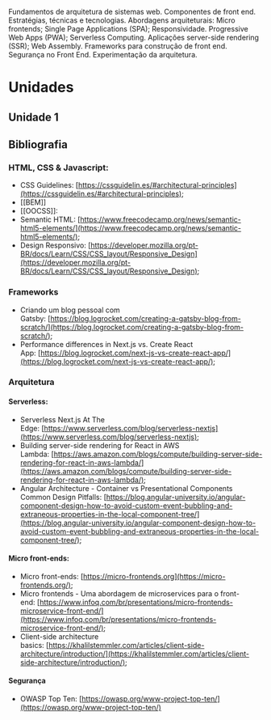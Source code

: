 Fundamentos de arquitetura de sistemas web. Componentes de front end. Estratégias, técnicas e tecnologias. Abordagens arquiteturais: Micro frontends; Single Page Applications (SPA); Responsividade. Progressive Web Apps (PWA); Serverless Computing. Aplicações server-side rendering (SSR); Web Assembly. Frameworks para construção de front end. Segurança no Front End. Experimentação da arquitetura.

# Unidades

## Unidade 1


## **Bibliografia** 

### HTML, CSS & Javascript:

- CSS Guidelines: [https://cssguidelin.es/#architectural-principles](https://cssguidelin.es/#architectural-principles);
- [[BEM]]
- [[OOCSS]]:
- Semantic HTML: [https://www.freecodecamp.org/news/semantic-html5-elements/](https://www.freecodecamp.org/news/semantic-html5-elements/);
- Design Responsivo: [https://developer.mozilla.org/pt-BR/docs/Learn/CSS/CSS_layout/Responsive_Design](https://developer.mozilla.org/pt-BR/docs/Learn/CSS/CSS_layout/Responsive_Design);

### Frameworks

- Criando um blog pessoal com Gatsby: [https://blog.logrocket.com/creating-a-gatsby-blog-from-scratch/](https://blog.logrocket.com/creating-a-gatsby-blog-from-scratch/);
- Performance differences in Next.js vs. Create React App: [https://blog.logrocket.com/next-js-vs-create-react-app/](https://blog.logrocket.com/next-js-vs-create-react-app/);

### Arquitetura

#### Serverless:
-  Serverless Next.js At The Edge: [https://www.serverless.com/blog/serverless-nextjs](https://www.serverless.com/blog/serverless-nextjs);
- Building server-side rendering for React in AWS Lambda: [https://aws.amazon.com/blogs/compute/building-server-side-rendering-for-react-in-aws-lambda/](https://aws.amazon.com/blogs/compute/building-server-side-rendering-for-react-in-aws-lambda/);
- Angular Architecture - Container vs Presentational Components Common Design Pitfalls: [https://blog.angular-university.io/angular-component-design-how-to-avoid-custom-event-bubbling-and-extraneous-properties-in-the-local-component-tree/](https://blog.angular-university.io/angular-component-design-how-to-avoid-custom-event-bubbling-and-extraneous-properties-in-the-local-component-tree/);
    
#### Micro front-ends:
- Micro front-ends: [https://micro-frontends.org](https://micro-frontends.org/);
- Micro frontends - Uma abordagem de microservices para o front-end: [https://www.infoq.com/br/presentations/micro-frontends-microservice-front-end/](https://www.infoq.com/br/presentations/micro-frontends-microservice-front-end/);
- Client-side architecture basics: [https://khalilstemmler.com/articles/client-side-architecture/introduction/](https://khalilstemmler.com/articles/client-side-architecture/introduction/);

#### Segurança
- OWASP Top Ten: [https://owasp.org/www-project-top-ten/](https://owasp.org/www-project-top-ten/)